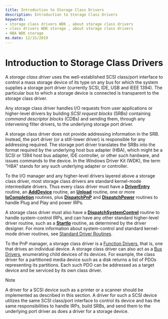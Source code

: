 ```yaml
---
title: Introduction to Storage Class Drivers
description: Introduction to Storage Class Drivers
keywords:
- storage class drivers WDK , about storage class drivers
- class drivers WDK storage , about storage class drivers
- HBA WDK storage
ms.date: 12/15/2019
---
```


# Introduction to Storage Class Drivers

A *storage class driver* uses the well-established SCSI class/port interface to control a mass storage device of its type on any bus for which the system supplies a storage port driver (currently SCSI, IDE, USB and IEEE 1394). The particular bus to which a storage device is connected is transparent to the storage class driver.

Any storage class driver handles I/O requests from user applications or higher-level drivers by building *SCSI request blocks* (SRBs) containing *command descriptor blocks* (CDBs) and sending them, through any intervening filter drivers, to the underlying storage port driver.

A storage class driver does not provide addressing information in the SRB. Instead, the port driver (or a still-lower driver) is responsible for any addressing required. The storage port driver translates the SRBs into the format required by the underlying host bus adapter (HBA), which might be a SCSI or 1394 host bus adapter, IDE controller, or other such hardware, and issues commands to the device. In the Windows Driver Kit (WDK), the term "HBA" stands for any such underlying adapter or controller.

To the I/O manager and any higher-level drivers layered above a storage class driver, most storage class drivers are standard kernel-mode intermediate drivers. Thus every class driver must have a [**DriverEntry**](/windows-hardware/drivers/ddi/wdm/nc-wdm-driver_initialize) routine, an [**AddDevice**](/windows-hardware/drivers/ddi/wdm/nc-wdm-driver_add_device) routine, an [**Unload**](/windows-hardware/drivers/ddi/wdm/nc-wdm-driver_unload) routine, one or more [**IoCompletion**](/windows-hardware/drivers/ddi/wdm/nc-wdm-io_completion_routine) routines, plus [**DispatchPnP**](/windows-hardware/drivers/ddi/wdm/nc-wdm-driver_dispatch) and [**DispatchPower**](/windows-hardware/drivers/ddi/wdm/nc-wdm-driver_dispatch) routines to handle Plug and Play and power IRPs.

A storage class driver must also have a [**DispatchSystemControl**](/windows-hardware/drivers/ddi/wdm/nc-wdm-driver_dispatch) routine to handle system-control IRPs, and can have any other standard higher-level driver routine, such as a [**StartIo**](/windows-hardware/drivers/ddi/wdm/nc-wdm-driver_startio) routine, as determined by the driver designer. For more information about system-control and standard kernel-mode driver routines, see [Standard Driver Routines](../kernel/introduction-to-standard-driver-routines.md).

To the PnP manager, a storage class driver is a [Function Drivers](../kernel/function-drivers.md), that is, one that drives an individual device. A storage class driver can also act as a [Bus Drivers](../kernel/bus-drivers.md), enumerating child devices of its devices. For example, the class driver for a partitioned media device such as a disk returns a list of PDOs representing its partitions. Each such PDO can be addressed as a target device and be serviced by its own class driver.

> [!NOTE]
> A driver for a SCSI device such as a printer or a scanner should be implemented as described in this section. A driver for such a SCSI device utilizes the same SCSI class/port interface to control its device and has the same responsibilities to handle IRPs, build SRBs, and send them to the underlying port driver as does a driver for a storage device.
